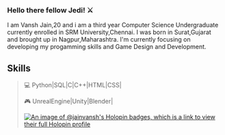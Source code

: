 ### Hello there fellow Jedi! ⚔️

I am Vansh Jain,20 and i am a third year Computer Science Undergraduate currently enrolled in SRM University,Chennai.
I was born in Surat,Gujarat and brought up in Nagpur,Maharashtra.
I'm currently focusing on developing my progamming skills and Game Design and Development.

## Skills
> 💻 Python|SQL|C|C++|HTML|CSS|
>
> 
> 🎮 UnrealEngine|Unity|Blender|
>
> [![An image of @jainvansh's Holopin badges, which is a link to view their full Holopin profile](https://holopin.me/jainvansh)](https://holopin.io/@jainvansh)
